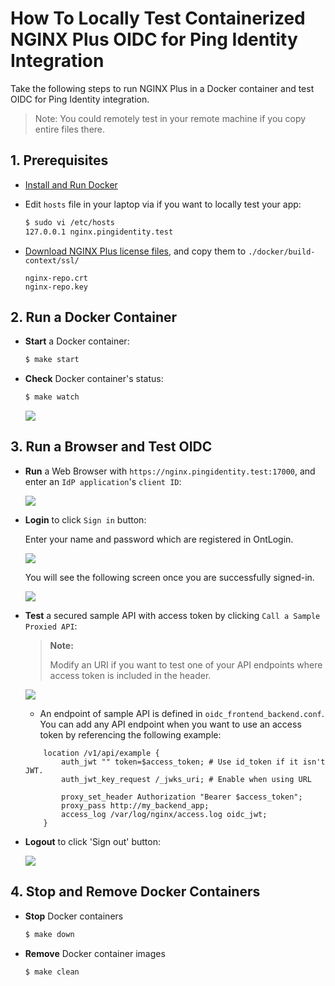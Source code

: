 # How To Locally Test Containerized NGINX Plus OIDC for Ping Identity Integration

Take the following steps to run NGINX Plus in a Docker container and test OIDC for Ping Identity integration.

> Note: You could remotely test in your remote machine if you copy entire files there.

## 1. Prerequisites

- [Install and Run Docker](https://docs.docker.com/engine/install/)
- Edit `hosts` file in your laptop via if you want to locally test your app:

  ```bash
  $ sudo vi /etc/hosts
  127.0.0.1 nginx.pingidentity.test
  ```

- [Download NGINX Plus license files](https://www.nginx.com/free-trial-request/), and copy them to `./docker/build-context/ssl/`

  ```
  nginx-repo.crt
  nginx-repo.key
  ```

## 2. Run a Docker Container

- **Start** a Docker container:

  ```bash
  $ make start
  ```

- **Check** Docker container's status:

  ```bash
  $ make watch
  ```

  ![](./img/make-watch.png)

## 3. Run a Browser and Test OIDC

- **Run** a Web Browser with `https://nginx.pingidentity.test:17000`, and enter an `IdP application`'s `client ID`:

  ![](./img/run-browser.png)

- **Login** to click `Sign in` button:

  Enter your name and password which are registered in OntLogin.

  ![](./img/login-ping-one.png)

  You will see the following screen once you are successfully signed-in.

  ![](./img/logged-in.png)

- **Test** a secured sample API with access token by clicking `Call a Sample Proxied API`:

  > **Note:**
  >
  > Modify an URI if you want to test one of your API endpoints where access token is included in the header.

  ![](./img/sample-api.png)

  - An endpoint of sample API is defined in `oidc_frontend_backend.conf`. You can add any API endpoint when you want to use an access token by referencing the following example:

  ```nginx
      location /v1/api/example {
          auth_jwt "" token=$access_token; # Use id_token if it isn't JWT.
          auth_jwt_key_request /_jwks_uri; # Enable when using URL

          proxy_set_header Authorization "Bearer $access_token";
          proxy_pass http://my_backend_app;
          access_log /var/log/nginx/access.log oidc_jwt;
      }
  ```

- **Logout** to click 'Sign out' button:

  ![](./img/logged-out.png)

## 4. Stop and Remove Docker Containers

- **Stop** Docker containers

  ```bash
  $ make down
  ```

- **Remove** Docker container images

  ```bash
  $ make clean
  ```
